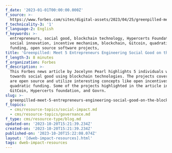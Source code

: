 ```yaml
---
f_date: '2023-01-01T00:00:00.000Z'
f_source: >-
  https://www.forbes.com/sites/digital-assets/2023/04/25/greenpilled-meet-5-entrepreneurs-engineering-social-good-on-the-blockchain/?sh=75e2c331468f
f_technicality-3: '1'
f_language-2: English
f_keywords: >-
  entrepreneurs, social good, blockchain technology, Hypercerts Foundation, open
  social innovation, incentive mechanism, blockchain, Gitcoin, quadratic
  funding, open source software projects,
title: 'Greenpilled: Meet 5 Entrepreneurs Engineering Social Good on the Blockchain'
f_length-3: 8 minutes
f_organization: Forbes
f_description: >-
  This Forbes news article by Jocelynn Pearl highlights 5 individuals working
  towards social good using blockchain technologies. The projects covered here
  are open source and utilize interesting concepts like open incentives and
  quadratic funding. Some of the projects highlighted in the article include
  GitCoin, Hypercerts foundation, and Govrn.
slug: >-
  greenpilled-meet-5-entrepreneurs-engineering-social-good-on-the-blockchain-428c2
f_topics:
  - cms/resource-topics/social-impact.md
  - cms/resource-topics/governance.md
f_type: cms/resource-type/blog.md
updated-on: '2023-10-20T15:21:39.234Z'
created-on: '2023-10-20T15:21:39.234Z'
published-on: '2023-10-20T15:22:08.074Z'
layout: '[dweb-impact-resources].html'
tags: dweb-impact-resources
---
```



